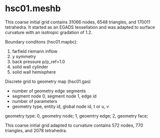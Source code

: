 
# hsc01.meshb

This coarse initial grid contains 31066 nodes, 6548 triangles, and
170011 tetrahedra. It started as an EGADS tessellation and was adapted
to surface curvature with an isotropic gradation of 1.2.

Boundary conditons (hsc01.mapbc):
1. farfield riemann inflow
2. y symmetry
3. back pressure p/p_ref=1.0
4. solid wall cylinder
5. solid wall hemisphere

Discrete grid to geometry map (hsc01.gas)
- number of geometry edge segments
- segment node 0, segment node 1, edge id
- number of parameters
- geometry type, entity id, global node id, t or u, v

geometry type: 0, geometry node; 1, geoemtry edge; 2, geometry face;

This coarse initial grid adapted to curvature contains 572 nodes, 770 triangles, and 2078 tetrahedra.